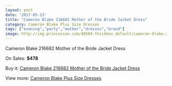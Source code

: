 ```yaml
---
layout: post
date: '2017-05-13'
title: "Cameron Blake 216682 Mother of the Bride Jacket Dress"
category: Cameron Blake Plus Size Dresses
tags: ["evening","party","mother","dresses","brand"]
image: http://img.princessan.com/40504-thickbox_default/cameron-blake-216682-mother-of-the-bride-jacket-dress.jpg
---
```

Cameron Blake 216682 Mother of the Bride Jacket Dress

On Sales: **$478**
<a href="https://www.princessan.com/en/cameron-blake-plus-size-dresses/18955-cameron-blake-216682-mother-of-the-bride-jacket-dress.html"><amp-img layout="responsive" width="600" height="600" src="//img.princessan.com/40504-thickbox_default/cameron-blake-216682-mother-of-the-bride-jacket-dress.jpg" alt="Cameron Blake 216682 Mother of the Bride Jacket Dress 0" /></a>
<a href="https://www.princessan.com/en/cameron-blake-plus-size-dresses/18955-cameron-blake-216682-mother-of-the-bride-jacket-dress.html"><amp-img layout="responsive" width="600" height="600" src="//img.princessan.com/40506-thickbox_default/cameron-blake-216682-mother-of-the-bride-jacket-dress.jpg" alt="Cameron Blake 216682 Mother of the Bride Jacket Dress 1" /></a>
<a href="https://www.princessan.com/en/cameron-blake-plus-size-dresses/18955-cameron-blake-216682-mother-of-the-bride-jacket-dress.html"><amp-img layout="responsive" width="600" height="600" src="//img.princessan.com/40505-thickbox_default/cameron-blake-216682-mother-of-the-bride-jacket-dress.jpg" alt="Cameron Blake 216682 Mother of the Bride Jacket Dress 2" /></a>

Buy it: [Cameron Blake 216682 Mother of the Bride Jacket Dress](https://www.princessan.com/en/cameron-blake-plus-size-dresses/18955-cameron-blake-216682-mother-of-the-bride-jacket-dress.html "Cameron Blake 216682 Mother of the Bride Jacket Dress")

View more: [Cameron Blake Plus Size Dresses](https://www.princessan.com/en/178-cameron-blake-plus-size-dresses "Cameron Blake Plus Size Dresses")